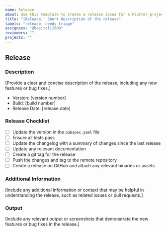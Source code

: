 ```yaml
---
name: Release
about: Use this template to create a release issue for a Flutter project
title: "[Release]: Short description of the release"
labels: "release, needs triage"
assignees: "@basitali1509"
reviewers: ""
projects: ""
---
```


## Release

### Description

[Provide a clear and concise description of the release, including any new features or bug fixes.]

- Version: [version number]
- Build: [build number]
- Release Date: [release date]

### Release Checklist

- [ ] Update the version in the `pubspec.yaml` file
- [ ] Ensure all tests pass
- [ ] Update the changelog with a summary of changes since the last release
- [ ] Update any relevant documentation
- [ ] Create a git tag for the release
- [ ] Push the changes and tag to the remote repository
- [ ] Create a release on GitHub and attach any relevant binaries or assets

### Additional Information

[Include any additional information or context that may be helpful in understanding the release, such as related issues or pull requests.]

### Output

[Include any relevant output or screenshots that demonstrate the new features or bug fixes in the release.]
